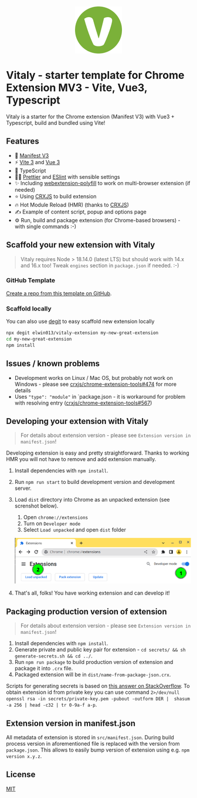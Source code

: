 <div align="center">

![vitaly icon](./public/icon-128.png)

</div>

# Vitaly - starter template for Chrome Extension MV3 - Vite, Vue3, Typescript

Vitaly is a starter for the Chrome extension (Manifest V3) with Vue3 + Typescript, build and bundled using Vite!

## Features

- 🥳 [Manifest V3](https://developer.chrome.com/docs/extensions/mv3/intro/)
- ⚡️ [Vite 3](https://github.com/vitejs/vite) and [Vue 3](https://github.com/vuejs/core)
- 🦾 TypeScript
- 🤙🏻 [Prettier](https://prettier.io/) and [ESlint](https://eslint.org/) with sensible settings
- ✨ Including [webextension-polyfill](https://github.com/mozilla/webextension-polyfill) to work on multi-browser extension (if needed)
- ⭐ Using [CRXJS](https://github.com/crxjs/chrome-extension-tools) to build extension
- 🔥 Hot Module Reload (HMR) (thanks to [CRXJS](https://github.com/crxjs/chrome-extension-tools))
- ✍️ Example of content script, popup and options page
- ⚙️ Run, build and package extension (for Chrome-based browsers) - with single commands :-) 
## Scaffold your new extension with Vitaly

> Vitaly requires Node > 18.14.0 (latest LTS) but should work with 14.x and 16.x too! Tweak `engines` section in `package.json` if needed. :-)

### GitHub Template

[Create a repo from this template on GitHub](https://github.com/elwin013/vitaly-extension/generate).

### Scaffold locally

You can also use [degit](https://github.com/Rich-Harris/degit) to easy scaffold new extension locally

```bash
npx degit elwin013/vitaly-extension my-new-great-extension
cd my-new-great-extension
npm install
```


## Issues / known problems

* Development works on Linux / Mac OS, but probably not work on Windows - 
  please see [crxjs/chrome-extension-tools#474](https://github.com/crxjs/chrome-extension-tools/pull/474) for more details
* Uses `"type": "module"` in `package.json - it is workaround for problem with resolving entry ([crxjs/chrome-extension-tools#567](https://github.com/crxjs/chrome-extension-tools/issues/567#issuecomment-1304843039)) 

## Developing your extension with Vitaly

> For details about extension version - please see `Extension version in manifest.json`!

Developing extension is easy and pretty straightforward. 
Thanks to working HMR you will not have to remove and add extension manually.

1. Install dependencies with `npm install`.
2. Run `npm run start` to build development version and development server.
3. Load `dist` directory into Chrome as an unpacked extension (see screnshot below).
    1. Open `chrome://extensions`
    2. Turn on `Developer mode`
    3. Select `Load unpacked` and open `dist` folder

    ![loading unpacked extension](load-unpacked-extension.png)

4. That's all, folks! You have working extension and can develop it!

## Packaging production version of extension

> For details about extension version - please see `Extension version in manifest.json`!

1. Install dependencies with `npm install`.
2. Generate private and public key pair for extension - `cd secrets/ && sh generate-secrets.sh && cd ../`.
3. Run `npm run package` to build production version of extension and package it into `.crx` file.
4. Packaged extension will be in `dist/name-from-package-json.crx`.

Scripts for generating secrets is based on [this answer on StackOverflow](https://stackoverflow.com/a/23877974). 
To obtain extension id from private key you can use command `2>/dev/null openssl rsa -in secrets/private-key.pem -pubout -outform DER |  shasum -a 256 | head -c32 | tr 0-9a-f a-p`.

## Extension version in manifest.json

All metadata of extension is stored in `src/manifest.json`. 
During build process version in aforementioned file is replaced with the version from `package.json`.
This allows to easily bump version of extension using e.g. `npm version x.y.z`.

## License

[MIT](LICENSE)
